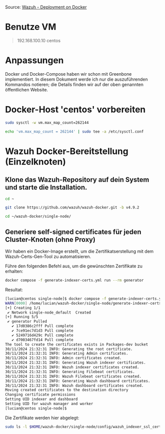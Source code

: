 Source: [Wazuh - Deployment on Docker](https://documentation.wazuh.com/current/deployment-options/docker/index.html)

# Benutze VM

> 192.168.100.10   centos

# Anpassungen

Docker und Docker-Compose haben wir schon mit Greenbone implementiert. In diesem Dokument werde ich nur die auszuführenden Kommandos notieren; die Details finden wir auf der oben genannten öffentlichen Website.

# Docker-Host 'centos' vorbereiten
```bash
sudo sysctl -w vm.max_map_count=262144
```
```bash
echo 'vm.max_map_count = 262144' | sudo tee -a /etc/sysctl.conf
```

# Wazuh Docker-Bereitstellung (Einzelknoten)

## Klone das Wazuh-Repository auf dein System und starte die Installation. 

```bash
cd ~
```
```bash
git clone https://github.com/wazuh/wazuh-docker.git -b v4.9.2
```
```bash
cd ~/wazuh-docker/single-node/
```

## Generiere self-signed certificates für jeden Cluster-Knoten (ohne Proxy)

Wir haben ein Docker-Image erstellt, um die Zertifikatserstellung mit dem Wazuh-Certs-Gen-Tool zu automatisieren.

Führe den folgenden Befehl aus, um die gewünschten Zertifikate zu erhalten:

```bash
docker compose -f generate-indexer-certs.yml run --rm generator
```

Resultat:

```bash
[lucian@centos single-node]$ docker compose -f generate-indexer-certs.yml run --rm generator
WARN[0000] /home/lucian/wazuh-docker/single-node/generate-indexer-certs.yml: the attribute `version` is obsolete, it will be ignored, please remove it to avoid potential confusion
[+] Creating 1/1
 ✔ Network single-node_default  Created                                                                                   0.2s
[+] Running 5/5
 ✔ generator Pulled                                                                                                       6.4s
   ✔ 17d0386c2fff Pull complete                                                                                           3.1s
   ✔ 7ce91ec7d1d3 Pull complete                                                                                           3.7s
   ✔ 5249716d429c Pull complete                                                                                           3.7s
   ✔ d7003467fd14 Pull complete                                                                                           3.8s
The tool to create the certificates exists in Packages-dev bucket
30/11/2024 21:32:31 INFO: Generating the root certificate.
30/11/2024 21:32:31 INFO: Generating Admin certificates.
30/11/2024 21:32:31 INFO: Admin certificates created.
30/11/2024 21:32:31 INFO: Generating Wazuh indexer certificates.
30/11/2024 21:32:31 INFO: Wazuh indexer certificates created.
30/11/2024 21:32:31 INFO: Generating Filebeat certificates.
30/11/2024 21:32:31 INFO: Wazuh Filebeat certificates created.
30/11/2024 21:32:31 INFO: Generating Wazuh dashboard certificates.
30/11/2024 21:32:31 INFO: Wazuh dashboard certificates created.
Moving created certificates to the destination directory
Changing certificate permissions
Setting UID indexer and dashboard
Setting UID for wazuh manager and worker
[lucian@centos single-node]$
```

Die Zertifikate werden hier abgelegt:

```bash
sudo ls -l $HOME/wazuh-docker/single-node/config/wazuh_indexer_ssl_certs
```
